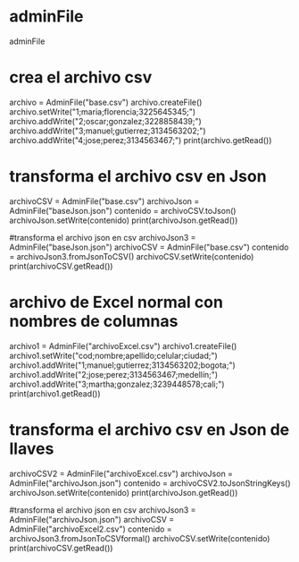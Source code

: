 # adminFile
adminFile
# crea el archivo csv
archivo = AdminFile("base.csv")
archivo.createFile()
archivo.setWrite("1;maria;florencia;3225645345;")
archivo.addWrite("2;oscar;gonzalez;3228858439;")
archivo.addWrite("3;manuel;gutierrez;3134563202;")
archivo.addWrite("4;jose;perez;3134563467;")
print(archivo.getRead())

# transforma el archivo csv en Json
archivoCSV = AdminFile("base.csv")
archivoJson = AdminFile("baseJson.json")
contenido = archivoCSV.toJson()
archivoJson.setWrite(contenido)
print(archivoJson.getRead())

#transforma el archivo json en csv
archivoJson3 = AdminFile("baseJson.json")
archivoCSV = AdminFile("base.csv")
contenido = archivoJson3.fromJsonToCSV()
archivoCSV.setWrite(contenido)
print(archivoCSV.getRead())

# archivo de Excel normal con nombres de columnas
archivo1 = AdminFile("archivoExcel.csv")
archivo1.createFile()
archivo1.setWrite("cod;nombre;apellido;celular;ciudad;")
archivo1.addWrite("1;manuel;gutierrez;3134563202;bogota;")
archivo1.addWrite("2;jose;perez;3134563467;medellín;")
archivo1.addWrite("3;martha;gonzalez;3239448578;cali;")
print(archivo1.getRead())

# transforma el archivo csv en Json de llaves
archivoCSV2 = AdminFile("archivoExcel.csv")
archivoJson = AdminFile("archivoJson.json")
contenido = archivoCSV2.toJsonStringKeys()
archivoJson.setWrite(contenido)
print(archivoJson.getRead())

#transforma el archivo json en csv
archivoJson3 = AdminFile("archivoJson.json")
archivoCSV = AdminFile("archivoExcel2.csv")
contenido = archivoJson3.fromJsonToCSVformal()
archivoCSV.setWrite(contenido)
print(archivoCSV.getRead())
